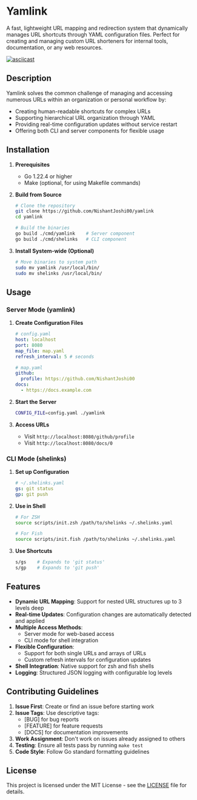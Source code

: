 # Yamlink

A fast, lightweight URL mapping and redirection system that dynamically manages URL shortcuts through YAML configuration files. Perfect for creating and managing custom URL shorteners for internal tools, documentation, or any web resources.

[![asciicast](https://asciinema.org/a/vmPkgMpJbqfnVwiliutXswU92.svg)](https://asciinema.org/a/vmPkgMpJbqfnVwiliutXswU92)

## Description

Yamlink solves the common challenge of managing and accessing numerous URLs within an organization or personal workflow by:

- Creating human-readable shortcuts for complex URLs
- Supporting hierarchical URL organization through YAML
- Providing real-time configuration updates without service restart
- Offering both CLI and server components for flexible usage

## Installation

1. **Prerequisites**

   - Go 1.22.4 or higher
   - Make (optional, for using Makefile commands)

2. **Build from Source**

   ```bash
   # Clone the repository
   git clone https://github.com/NishantJoshi00/yamlink
   cd yamlink

   # Build the binaries
   go build ./cmd/yamlink    # Server component
   go build ./cmd/shelinks   # CLI component
   ```

3. **Install System-wide (Optional)**
   ```bash
   # Move binaries to system path
   sudo mv yamlink /usr/local/bin/
   sudo mv shelinks /usr/local/bin/
   ```

## Usage

### Server Mode (yamlink)

1. **Create Configuration Files**

   ```yaml
   # config.yaml
   host: localhost
   port: 8080
   map_file: map.yaml
   refresh_interval: 5 # seconds
   ```

   ```yaml
   # map.yaml
   github:
     profile: https://github.com/NishantJoshi00
   docs:
     - https://docs.example.com
   ```

2. **Start the Server**

   ```bash
   CONFIG_FILE=config.yaml ./yamlink
   ```

3. **Access URLs**
   - Visit `http://localhost:8080/github/profile`
   - Visit `http://localhost:8080/docs/0`

### CLI Mode (shelinks)


1. **Set up Configuration**

   ```yaml
   # ~/.shelinks.yaml
   gs: git status
   gp: git push
   ```

2. **Use in Shell**

   ```bash
   # For ZSH
   source scripts/init.zsh /path/to/shelinks ~/.shelinks.yaml

   # For Fish
   source scripts/init.fish /path/to/shelinks ~/.shelinks.yaml
   ```

3. **Use Shortcuts**
   ```bash
   s/gs    # Expands to 'git status'
   s/gp    # Expands to 'git push'
   ```

## Features

- **Dynamic URL Mapping**: Support for nested URL structures up to 3 levels deep
- **Real-time Updates**: Configuration changes are automatically detected and applied
- **Multiple Access Methods**:
  - Server mode for web-based access
  - CLI mode for shell integration
- **Flexible Configuration**:
  - Support for both single URLs and arrays of URLs
  - Custom refresh intervals for configuration updates
- **Shell Integration**: Native support for zsh and fish shells
- **Logging**: Structured JSON logging with configurable log levels

## Contributing Guidelines

1. **Issue First**: Create or find an issue before starting work
2. **Issue Tags**: Use descriptive tags:
   - [BUG] for bug reports
   - [FEATURE] for feature requests
   - [DOCS] for documentation improvements
3. **Work Assignment**: Don't work on issues already assigned to others
4. **Testing**: Ensure all tests pass by running `make test`
5. **Code Style**: Follow Go standard formatting guidelines

## License

This project is licensed under the MIT License - see the [LICENSE](LICENSE) file for details.
